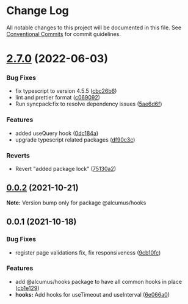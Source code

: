 # Change Log

All notable changes to this project will be documented in this file.
See [Conventional Commits](https://conventionalcommits.org) for commit guidelines.

# [2.7.0](https://github.com/Alcumus/react-apps/compare/@alcumus/hooks@0.0.2...@alcumus/hooks@2.7.0) (2022-06-03)


### Bug Fixes

* fix typescript to version 4.5.5 ([cbc26b6](https://github.com/Alcumus/react-apps/commit/cbc26b666b8f0a1fe30611abede22e7c26e9f8ab))
* lint and prettier format ([c069092](https://github.com/Alcumus/react-apps/commit/c0690921a893c58077def5845bd08048c2524670))
* Run syncpack:fix to resolve dependency issues ([5ae6d6f](https://github.com/Alcumus/react-apps/commit/5ae6d6f89117c3b4ab52378eb9879f142a618147))


### Features

* added useQuery hook ([0dc184a](https://github.com/Alcumus/react-apps/commit/0dc184a96136229878b37149b03381d1dfc10ba0))
* upgrade typescript related packages ([df90c3c](https://github.com/Alcumus/react-apps/commit/df90c3cbb789e1bda6592ae2d0528e36513699f6))


### Reverts

* Revert "added package lock" ([75130a2](https://github.com/Alcumus/react-apps/commit/75130a2b04a534f70b3306619646ef4e7b6ed771))





## [0.0.2](https://github.com/Alcumus/react-apps/compare/@alcumus/hooks@0.0.1...@alcumus/hooks@0.0.2) (2021-10-21)

**Note:** Version bump only for package @alcumus/hooks





## 0.0.1 (2021-10-18)


### Bug Fixes

* register page validations fix, fix responsiveness ([9cb10fc](https://github.com/Alcumus/react-apps/commit/9cb10fcd93642fcb4d33b7f1ba52f4ebbf85f8d9))


### Features

* add @alcumus/hooks package to have all common hooks in place ([cb1e129](https://github.com/Alcumus/react-apps/commit/cb1e1298ad7a5ba8d2c2bb18e6accce168833594))
* **hooks:** Add hooks for useTimeout and useInterval ([6e066a0](https://github.com/Alcumus/react-apps/commit/6e066a09d8aa8c2ee9efbc8f839cf9ba92befd7f))
